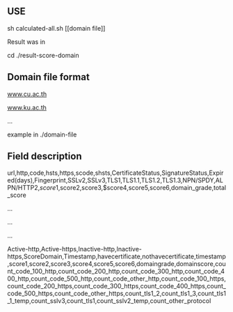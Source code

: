 
USE
------------------------------------

sh calculated-all.sh [[domain file]] 

Result was in

cd ./result-score-domain 


Domain file format
------------------------------------

www.cu.ac.th

www.ku.ac.th

...

example in ./domain-file 

Field description
-----------------------------------

url,http,code,hsts,https,scode,shsts,CertificateStatus,SignatureStatus,Expired(days),Fingerprint,SSLv2,SSLv3,TLS1,TLS1.1,TLS1.2,TLS1.3,NPN/SPDY,ALPN/HTTP2,$score1,$score2,score3,$score4,score5,score6,domain_grade,total_score

...

...

...

Active-http,Active-https,Inactive-http,Inactive-https,ScoreDomain,Timestamp,havecertificate,nothavecertificate,timestamp,score1,score2,score3,score4,score5,score6,domaingrade,domainscore,count_code_100_http,count_code_200_http,count_code_300_http,count_code_400_http,count_code_500_http,count_code_other_http,count_code_100_https,count_code_200_https,count_code_300_https,count_code_400_https,count_code_500_https,count_code_other_https,count_tls1_2,count_tls1_3,count_tls1_1_temp,count_sslv3,count_tls1,count_sslv2_temp,count_other_protocol
